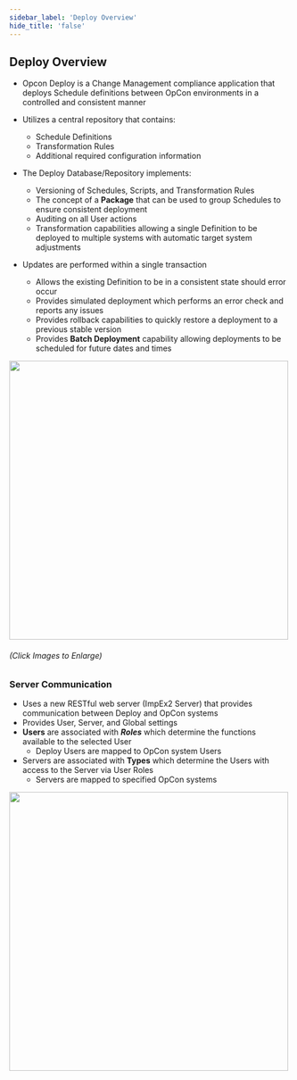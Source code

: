 ```yaml
---
sidebar_label: 'Deploy Overview'
hide_title: 'false'
---
```


## Deploy Overview


* Opcon Deploy is a Change Management compliance application that deploys Schedule definitions between OpCon environments in a controlled and consistent manner

* Utilizes a central repository that contains:
    - Schedule Definitions
    - Transformation Rules
    - Additional required configuration information

* The Deploy Database/Repository implements:
    - Versioning of Schedules, Scripts, and Transformation Rules
    - The concept of a **Package** that can be used to group Schedules to ensure consistent deployment
    - Auditing on all User actions
    - Transformation capabilities allowing a single Definition to be deployed to multiple systems with automatic target system adjustments

* Updates are performed within a single transaction 
    - Allows the existing Definition to be in a consistent state should error occur
    - Provides simulated deployment which performs an error check and reports any issues
    - Provides rollback capabilities to quickly restore a deployment to a previous stable version
    - Provides **Batch Deployment** capability allowing deployments to be scheduled for future dates and times


<a href="imgdeploy/Deployimg002.png" target="_blank"><img src="imgdeploy/Deployimg002.png" width="500"></img></a>

###### (Click Images to Enlarge)


### Server Communication

* Uses a new RESTful web server (ImpEx2 Server) that provides communication between Deploy and OpCon systems
* Provides User, Server, and Global settings
* **Users** are associated with **_Roles_** which determine the functions available to the selected User 
    - Deploy Users are mapped to OpCon system Users
* Servers are associated with **Types** which determine the Users with access to the Server via User Roles
    - Servers are mapped to specified OpCon systems

<a href="imgdeploy/Deployimg003.png" target="_blank"><img src="imgdeploy/Deployimg003.png" width="500"></img></a>
